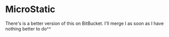 # MicroStatic

There's is a better version of this on BitBucket. I'll merge I as soon as I have nothing better to do^^
